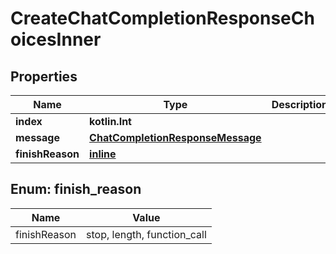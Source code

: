 
# CreateChatCompletionResponseChoicesInner

## Properties
Name | Type | Description | Notes
------------ | ------------- | ------------- | -------------
**index** | **kotlin.Int** |  |  [optional]
**message** | [**ChatCompletionResponseMessage**](ChatCompletionResponseMessage.md) |  |  [optional]
**finishReason** | [**inline**](#FinishReason) |  |  [optional]


<a id="FinishReason"></a>
## Enum: finish_reason
Name | Value
---- | -----
finishReason | stop, length, function_call



